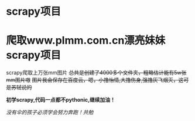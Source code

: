 # scrapy项目
# 爬取www.plmm.com.cn漂亮妹妹scrapy项目
scrapy爬取上万张mm图片
~~总共是创建了4000多个文件夹，粗略估计能有5w张mm图片嗷~~
~~图片我会保存在百度云，嗯，小撸怡情,大撸伤身,强撸灰飞烟灭，这可是苏轼说的~~

**初学scrapy,代码一点都不pythonic,继续加油！**

*没有伞的孩子必须学会努力奔跑！共勉*
